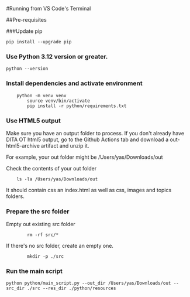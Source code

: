 #Running from VS Code's Terminal

##Pre-requisites

###Update pip

```
pip install --upgrade pip
```

### Use Python 3.12 version or greater.
```
python --version
```
### Install dependencies and activate environment

```
	python -m venv venv
        source venv/bin/activate
        pip install -r python/requirements.txt

```
### Use HTML5 output

Make sure you have an output folder to process.
If you don't already have DITA OT html5 output, go to the Github Actions tab and download a out-html5-archive artifact and unzip it.

For example, your out folder might be /Users/yas/Downloads/out

Check the contents of your out folder
```
	ls -la /Users/yas/Downloads/out

```

It should contain css an index.html as well as css, images and topics folders.

### Prepare the src folder



Empty out existing src folder
```
        rm -rf src/*

```

If there's no src folder, create an empty one.

```
        mkdir -p ./src
```
          
### Run the main script 
    
```
python python/main_script.py --out_dir /Users/yas/Downloads/out --src_dir ./src --res_dir ./python/resources
```
